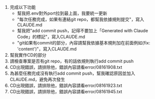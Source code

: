 1. 完成以下功能
    - 幫我把.env對外port拉到最上面，我要統一更新
    - "每次任務完成，如果有連結git repo，都幫我依據規則提交"，寫入CLAUDE.md
    - 幫我把"add commit push，記得不要加上「Generated with Claude Code」的標記"，寫入CLAUDE.md
    - "git如果有commit的部分，內容請幫我依據基本規則加在前面例如(fix: 'content')"，寫入CLAUDE.md
2. 幫我實作CD的部分
3. 請檢查專案是否有git repo，有的話依規則執行add commit push
4. CD出現錯誤，請排除他，錯誤內容請看error/08161908.txt
5. 為甚麼任務完成沒有執行add commit push，幫我確認原因並加入CLAUDE.md，避免再次發生
6. CD出現錯誤，請排除他，錯誤內容請看error/08161923.txt
7. CD出現錯誤，請排除他，錯誤內容請看error/08161945.txt